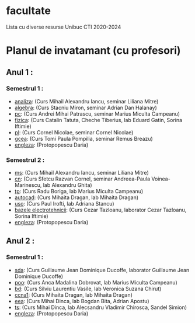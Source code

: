 # facultate
Lista cu diverse resurse Unibuc CTI 2020-2024


# Planul de invatamant (cu profesori)

 ## Anul 1 :

### Semestrul 1 :
 - [analiza](An1/Sem1/analiza): (Curs Mihail Alexandru Iancu, seminar Liliana Mitre)
 - [algebra](An1/Sem1/algebra): (Curs Stacniu Miron, seminar Adrian Dan Halanay)
 - [pc](An1/Sem1/pc): (Curs Andrei Mihai Patrascu, seminar Marius Miculta Campeanu)
 - [fizica](An1/Sem1/fizica): (Curs Catalin Tatuta, Cheche Tiberius, lab Eduard Gatin, Sorina Iftimie)
 - [pl](An1/Sem1/pl): (Curs Cornel Nicolae, seminar Cornel Nicolae)
 - [gcea](An1/Sem1/gcea): (Curs Tomi Paula Pompilia, seminar Remus Breazu)
 - [engleza](An1/Sem1/engleza): (Protopopescu Daria)

### Semestrul 2 :
 - [ms](An1/Sem2/ms): (Curs Mihail Alexandru Iancu, seminar Liliana Mitre)
 - [cn](An1/Sem2/cn): (Curs Sfetcu Razvan Cornel, seminar Andreea-Paula Voinea-Marinescu, lab Alexandru Ghita)
 - [tp](An1/Sem2/tp): (Curs Radu Boriga, lab Marius Miculta Campeanu)
 - [autocad](An1/Sem2/autocad): (Curs Mihaita Dragan, lab Mihaita Dragan)
 - [uso](An1/Sem2/uso): (Curs Paul Irofti, lab Adriana Stancu)
 - [bazele electrotehnicii](An1/Sem2/be): (Curs Cezar Tazloanu, laborator Cezar Tazloanu, Sorina Iftimie)
 - [engleza](An1/Sem2/engleza): (Protopopescu Daria)


  ## Anul 2 :

### Semestrul 1 :
 - [sda](An2/Sem1/sda):  (Curs Guillaume Jean Dominique Ducoffe, laborator Guillaume Jean Dominique Ducoffe)
 - [poo](An2/Sem1/poo): (Curs Anca Madalina Dobrovat, lab Marius Miculta Campeanu)
 - [bd](An2/Sem1/bd): (Curs Silviu Laurentiu Vasile, lab Veronica Suzana Chirut)
 - [ccna1](An2/Sem1/ccna1): (Curs Mihaita Dragan, lab Mihaita Dragan)
 - [eea](An2/Sem1/eea): (Curs Mihai Dinca, lab Bogdan Bita, Adrian Apostu)
 - [ts](An2/Sem1/ts): (Curs Mihai Dinca, lab Alecsandru Vladimir Chirosca, Sandel Simion)
 - [engleza](An2/Sem1/engleza): (Protopopescu Daria)

